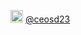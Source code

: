 <a href="https://www.linkedin.com/in/ghoshsoumyadeep23/"><img src="https://img.icons8.com/android/24/000000/linkedin.png" height="20px" width="20px"/></a>
[@ceosd23](https://www.linkedin.com/in/ghoshsoumyadeep23/)
